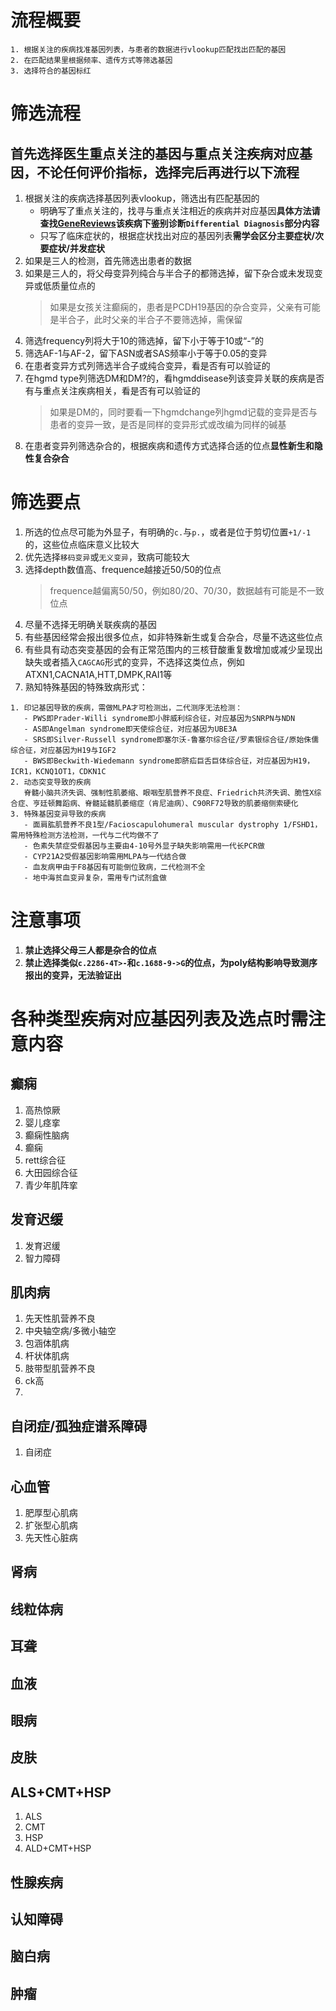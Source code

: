 # 流程概要
```
1. 根据关注的疾病找准基因列表，与患者的数据进行vlookup匹配找出匹配的基因
2. 在匹配结果里根据频率、遗传方式等筛选基因
3. 选择符合的基因标红
```

# 筛选流程
  ## 首先选择医生重点关注的基因与重点关注疾病对应基因，不论任何评价指标，选择完后再进行以下流程
1. 根据关注的疾病选择基因列表vlookup，筛选出有匹配基因的
   - 明确写了重点关注的，找寻与重点关注相近的疾病并对应基因**具体方法请查找[GeneReviews](https://www.ncbi.nlm.nih.gov/books/NBK1116/)该疾病下鉴别诊断`Differential Diagnosis`部分内容**
   - 只写了临床症状的，根据症状找出对应的基因列表**需学会区分主要症状/次要症状/并发症状**
2. 如果是三人的检测，首先筛选出患者的数据
3. 如果是三人的，将父母变异列纯合与半合子的都筛选掉，留下杂合或未发现变异或低质量位点的
   >如果是女孩关注癫痫的，患者是PCDH19基因的杂合变异，父亲有可能是半合子，此时父亲的半合子不要筛选掉，需保留
4. 筛选frequency列将大于10的筛选掉，留下小于等于10或“-”的
5. 筛选AF-1与AF-2，留下ASN或者SAS频率小于等于0.05的变异
6. 在患者变异方式列筛选半合子或纯合变异，看是否有可以验证的
7. 在hgmd type列筛选DM和DM?的，看hgmddisease列该变异关联的疾病是否有与重点关注疾病相关，看是否有可以验证的
   >如果是DM的，同时要看一下hgmdchange列hgmd记载的变异是否与患者的变异一致，是否是同样的变异形式或改编为同样的碱基
8. 在患者变异列筛选杂合的，根据疾病和遗传方式选择合适的位点**显性新生和隐性复合杂合**

# 筛选要点
1. 所选的位点尽可能为外显子，有明确的`c.`与`p.`，或者是位于剪切位置`+1/-1`的，这些位点临床意义比较大
2. 优先选择`移码变异`或`无义变异`，致病可能较大
3. 选择depth数值高、frequence越接近50/50的位点
   >frequence越偏离50/50，例如80/20、70/30，数据越有可能是不一致位点
4. 尽量不选择无明确关联疾病的基因
5. 有些基因经常会报出很多位点，如非特殊新生或复合杂合，尽量不选这些位点
6. 有些具有动态突变基因的会有正常范围内的三核苷酸重复数增加或减少呈现出缺失或者插入`CAGCAG`形式的变异，不选择这类位点，例如ATXN1,CACNA1A,HTT,DMPK,RAI1等
7. 熟知特殊基因的特殊致病形式：
```
1. 印记基因导致的疾病，需做MLPA才可检测出，二代测序无法检测：
   - PWS即Prader-Willi syndrome即小胖威利综合征，对应基因为SNRPN与NDN
   - AS即Angelman syndrome即天使综合征，对应基因为UBE3A
   - SRS即Silver-Russell syndrome即塞尔沃-鲁塞尔综合征/罗素银综合征/原始侏儒综合征，对应基因为H19与IGF2
   - BWS即Beckwith-Wiedemann syndrome即脐疝巨舌巨体综合征，对应基因为H19，ICR1，KCNQ1OT1，CDKN1C
2. 动态突变导致的疾病
   脊髓小脑共济失调、强制性肌萎缩、眼咽型肌营养不良症、Friedrich共济失调、脆性X综合症、亨廷顿舞蹈病、脊髓延髓肌萎缩症（肯尼迪病）、C90RF72导致的肌萎缩侧索硬化
3. 特殊基因变异导致的疾病
   - 面肩肱肌营养不良1型/Facioscapulohumeral muscular dystrophy 1/FSHD1，需用特殊检测方法检测，一代与二代均做不了
   - 色素失禁症受假基因与主要由4-10号外显子缺失影响需用一代长PCR做
   - CYP21A2受假基因影响需用MLPA与一代结合做
   - 血友病甲由于F8基因有可能倒位致病，二代检测不全
   - 地中海贫血变异复杂，需用专门试剂盒做
   ```
   
# 注意事项
1. **禁止选择父母三人都是杂合的位点**
2. **禁止选择类似`c.2286-4T>-`和`c.1688-9->G`的位点，为poly结构影响导致测序报出的变异，无法验证出**

# 各种类型疾病对应基因列表及选点时需注意内容
## 癫痫
1. 高热惊厥
2. 婴儿痉挛
3. 癫痫性脑病
4. 癫痫
5. rett综合征
6. 大田园综合征
7. 青少年肌阵挛
## 发育迟缓
1. 发育迟缓
2. 智力障碍
## 肌肉病
1. 先天性肌营养不良
2. 中央轴空病/多微小轴空
3. 包涵体肌病
4. 杆状体肌病
5. 肢带型肌营养不良
6. ck高
7. 
## 自闭症/孤独症谱系障碍
1. 自闭症
## 心血管
1. 肥厚型心肌病
2. 扩张型心肌病
3. 先天性心脏病
## 肾病
## 线粒体病
## 耳聋
## 血液
## 眼病
## 皮肤
## ALS+CMT+HSP
1. ALS
2. CMT
3. HSP
4. ALD+CMT+HSP
## 性腺疾病
## 认知障碍
## 脑白病
## 肿瘤
